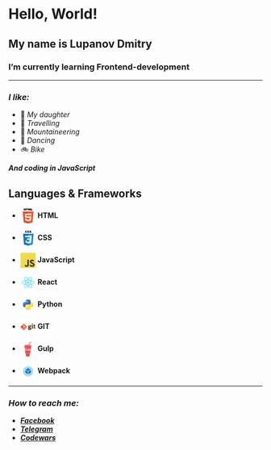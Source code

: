 # **Hello, World!**
## **My name is Lupanov Dmitry**

### I’m currently learning Frontend-development

*****

### ***I like:***
- :girl: *My daughter*
- :walking: *Travelling*
- :sunrise_over_mountains: *Mountaineering*
- :dancer: *Dancing*
- :bike: *Bike*

***And coding in JavaScript***

## **Languages & Frameworks**
- <img align="center" alt="html" width="30px" src="https://raw.githubusercontent.com/github/explore/80688e429a7d4ef2fca1e82350fe8e3517d3494d/topics/html/html.png"/> **HTML**

- <img align="center" alt="CSS" width="30px" src="https://raw.githubusercontent.com/github/explore/80688e429a7d4ef2fca1e82350fe8e3517d3494d/topics/css/css.png"/> **CSS**

- <img align="center" alt="JavaScript" width="30px" src="https://raw.githubusercontent.com/github/explore/80688e429a7d4ef2fca1e82350fe8e3517d3494d/topics/javascript/javascript.png"/> **JavaScript**

- <img align="center" alt="React" width="30px" src="https://raw.githubusercontent.com/github/explore/80688e429a7d4ef2fca1e82350fe8e3517d3494d/topics/react/react.png"/>  **React**

- <img align="center" alt="Python" width="30px" src="https://raw.githubusercontent.com/github/explore/80688e429a7d4ef2fca1e82350fe8e3517d3494d/topics/python/python.png"/> **Python**


- <img align="center" alt="GIT" width="30px" src="https://raw.githubusercontent.com/github/explore/80688e429a7d4ef2fca1e82350fe8e3517d3494d/topics/git/git.png"/> **GIT**

- <img align="center" alt="Gulp" width="30px" src="https://raw.githubusercontent.com/github/explore/80688e429a7d4ef2fca1e82350fe8e3517d3494d/topics/gulp/gulp.png"/> **Gulp**

- <img align="center" alt="Webpack" width="30px" src="https://raw.githubusercontent.com/github/explore/80688e429a7d4ef2fca1e82350fe8e3517d3494d/topics/webpack/webpack.png"/> **Webpack**

****
### ***How to reach me:***

- ***<a href="https://www.facebook.com/profile.php?id=100009191517974" target="_blank">Facebook</a>***
- ***<a href="https://t.me/lupanov5" target="_blank">Telegram</a>***
- ***<a href="https://www.codewars.com/users/lupanov5" target="_blank">Codewars</a>***





